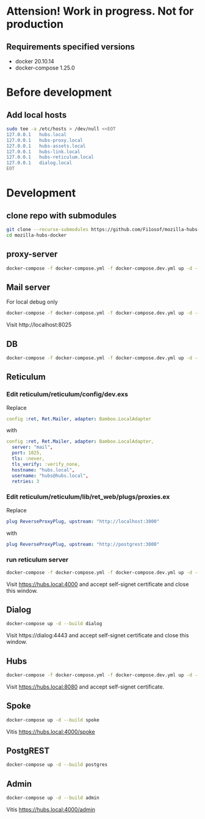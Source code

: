 # Attension! Work in progress. Not for production

## Requirements specified versions
- docker 20.10.14
- docker-compose 1.25.0

# Before development

## Add local hosts
```bash
sudo tee -a /etc/hosts > /dev/null <<EOT
127.0.0.1   hubs.local
127.0.0.1   hubs-proxy.local
127.0.0.1   hubs-assets.local
127.0.0.1   hubs-link.local
127.0.0.1   hubs-reticulum.local
127.0.0.1   dialog.local
EOT
```

# Development

## clone repo with submodules
```bash
git clone --recurse-submodules https://github.com/Fi1osof/mozilla-hubs-docker
cd mozilla-hubs-docker
```

## proxy-server
```bash
docker-compose -f docker-compose.yml -f docker-compose.dev.yml up -d --build proxy
```

## Mail server
For local debug only
```bash
docker-compose -f docker-compose.yml -f docker-compose.dev.yml up -d --build mail
```
Visit http://localhost:8025


## DB
```bash
docker-compose -f docker-compose.yml -f docker-compose.dev.yml up -d --build db
```

## Reticulum

### Edit reticulum/reticulum/config/dev.exs
Replace 
```yml 
config :ret, Ret.Mailer, adapter: Bamboo.LocalAdapter
```

with
```yml 
config :ret, Ret.Mailer, adapter: Bamboo.LocalAdapter,
  server: "mail",
  port: 1025,
  tls: :never,
  tls_verify: :verify_none,
  hostname: "hubs.local",
  username: "hubs@hubs.local",
  retries: 3
```

### Edit reticulum/reticulum/lib/ret_web/plugs/proxies.ex
Replace 
```yml 
plug ReverseProxyPlug, upstream: "http://localhost:3000"
```

with
```yml 
plug ReverseProxyPlug, upstream: "http://postgrest:3000"
```

### run reticulum server
```bash
docker-compose -f docker-compose.yml -f docker-compose.dev.yml up -d --build reticulum
```
Visit https://hubs.local:4000 and accept self-signet certificate and close this window.


## Dialog
```bash
docker-compose up -d --build dialog
```
Visit https://dialog:4443 and accept self-signet certificate and close this window.


## Hubs
```bash
docker-compose -f docker-compose.yml -f docker-compose.dev.yml up -d --build hubs
```

Visit https://hubs.local:8080 and accept self-signet certificate.


## Spoke

```bash
docker-compose up -d --build spoke
```
Vitis https://hubs.local:4000/spoke


## PostgREST

```bash
docker-compose up -d --build postgres
```


## Admin

```bash
docker-compose up -d --build admin
```
Vitis https://hubs.local:4000/admin
